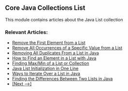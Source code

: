 ## Core Java Collections List

This module contains articles about the Java List collection

### Relevant Articles:
- [Remove the First Element from a List](http://www.baeldung.com/java-remove-first-element-from-list)
- [Remove All Occurrences of a Specific Value from a List](https://www.baeldung.com/java-remove-value-from-list)
- [Removing All Duplicates From a List in Java](https://www.baeldung.com/java-remove-duplicates-from-list)
- [How to Find an Element in a List with Java](http://www.baeldung.com/find-list-element-java)
- [Finding Max/Min of a List or Collection](http://www.baeldung.com/java-collection-min-max)
- [Java List Initialization in One Line](https://www.baeldung.com/java-init-list-one-line)
- [Ways to Iterate Over a List in Java](https://www.baeldung.com/java-iterate-list)
- [Finding the Differences Between Two Lists in Java](https://www.baeldung.com/java-lists-difference)
- [[Next -->]](/core-java-modules/core-java-collections-list-2)
